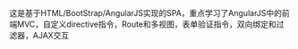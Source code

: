 这是基于HTML/BootStrap/AngularJS实现的SPA，重点学习了AngularJS中的前端MVC，自定义directive指令，Route和多视图，表单验证指令，双向绑定和过滤器，AJAX交互
